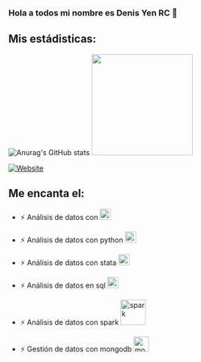 ### Hola a todos mi nombre es Denis Yen RC 👋

## Mis estádisticas:

![Anurag's GitHub stats](https://github-readme-stats.vercel.app/api?username=Denis-Yen&show_icons=true&theme=tokyonight)
<code><img height="200" src = "https://github-readme-stats.vercel.app/api/top-langs?username=Denis-Yen&show_icons=true&theme=tokyonight"></code>

[![Website](https://img.shields.io/website?style=plastic&up_color=green&up_message=Visitar&url=https%3A%2F%2Fgithub.com%2FQuantumanAnalitycs)](https://github.com/QuantumanAnalitycs)

## Me encanta el:
- ⚡ Análisis de datos con [<img aling ="left" alt = "R" width="22px" src="https://user-images.githubusercontent.com/61916155/117524993-dc82c180-af85-11eb-829e-b1692d38aecf.png"/>][R]

[R]:https://www.r-project.org/

- ⚡ Análisis de datos con python [<img aling ="left" alt = "python" width="22px" src="https://user-images.githubusercontent.com/61916155/117526559-ab0cf480-af8b-11eb-9367-cc5fa13e0dd1.png"/>][python]

[python]:https://www.python.org/

- ⚡ Análisis de datos con stata [<img aling="left" alt = "stata" width="22px" src="https://user-images.githubusercontent.com/61916155/117526974-0344f600-af8e-11eb-94c8-77bc239da163.png"/>][stata]

[stata]:https://www.stata.com/

- ⚡ Análisis de datos en sql [<img aling="left" alt = "sql" width="22px" src="https://user-images.githubusercontent.com/61916155/117527203-ec9f9e80-af8f-11eb-845b-971fd5f98956.png"/>][sql]

[sql]:https://www.microsoft.com/

- ⚡ Análisis de datos con spark [<img aling="left" alt = "spark" width="50px" src="https://user-images.githubusercontent.com/61916155/117527279-66d02300-af90-11eb-9fa5-f2b676675577.png"/>][spark]

[spark]:https://spark.apache.org/

- ⚡ Gestión de datos con mongodb [<img aling="left" alt = "mongodb" width="30px" src="https://user-images.githubusercontent.com/61916155/117527385-3ccb3080-af91-11eb-8bd0-8f77ac357d26.png"/>][mongodb]

[mongodb]:https://www.mongodb.com/








